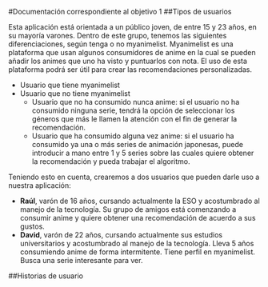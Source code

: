 #Documentación correspondiente al objetivo 1
##Tipos de usuarios

Esta aplicación está orientada a un público joven, de entre 15 y 23 años, en su mayoría varones. Dentro de este grupo, tenemos las siguientes diferenciaciones, según tenga o no myanimelist. Myanimelist es una plataforma que usan algunos consumidores de anime en la cual se pueden añadir los animes que uno ha visto y puntuarlos con nota. El uso de esta plataforma podrá ser útil para crear las recomendaciones personalizadas.

* Usuario que tiene myanimelist
* Usuario que no tiene myanimelist
    * Usuario que no ha consumido nunca anime: si el usuario no ha consumido ninguna serie, tendrá la opción de seleccionar los géneros que más le llamen la atención con el fin de generar la recomendación.
    * Usuario que ha consumido alguna vez anime: si el usuario ha consumido ya una o más series de animación japonesas, puede introducir a mano entre 1 y 5 series sobre las cuales quiere obtener la recomendación y pueda trabajar el algoritmo.

Teniendo esto en cuenta, crearemos a dos usuarios que pueden darle uso a nuestra aplicación:

* **Raúl**, varón de 16 años, cursando actualmente la ESO y acostumbrado al manejo de la tecnología. Su grupo de amigos está comenzando a consumir anime y quiere obtener una recomendación de acuerdo a sus gustos.
* **David**, varón de 22 años, cursando actualmente sus estudios universitarios y acostumbrado al manejo de la tecnología. Lleva 5 años consumiendo anime de forma intermitente. Tiene perfil en myanimelist. Busca una serie interesante para ver.

##Historias de usuario